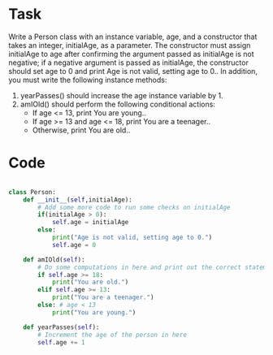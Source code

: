 # Task 
Write a Person class with an instance variable, age, and a constructor that takes an integer, initialAge, as a parameter. The constructor must assign initialAge to age after confirming the argument passed as initialAge is not negative; if a negative argument is passed as initialAge, the constructor should set age to 0 and print Age is not valid, setting age to 0.. In addition, you must write the following instance methods:

1. yearPasses() should increase the age instance variable by 1.
2. amIOld() should perform the following conditional actions:
    - If age <= 13, print You are young..
    - If age >= 13 and age <= 18, print You are a teenager..
    - Otherwise, print You are old..

# Code 
```python 
  
class Person:
    def __init__(self,initialAge):
        # Add some more code to run some checks on initialAge
        if(initialAge > 0):
            self.age = initialAge
        else:
            print("Age is not valid, setting age to 0.")
            self.age = 0

    def amIOld(self):
        # Do some computations in here and print out the correct statement to the console
        if self.age >= 18:
            print("You are old.")
        elif self.age >= 13:
            print("You are a teenager.")
        else: # age < 13
            print("You are young.")

    def yearPasses(self):
        # Increment the age of the person in here
        self.age += 1
```
